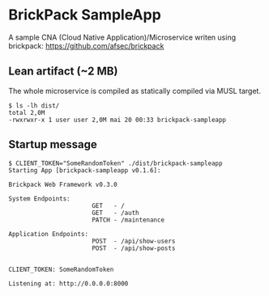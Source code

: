 # BrickPack SampleApp

A sample CNA (Cloud Native Application)/Microservice writen using brickpack: https://github.com/afsec/brickpack

## Lean artifact (~2 MB)
The whole microservice is compiled as statically compiled via MUSL target.
```
$ ls -lh dist/
total 2,0M
-rwxrwxr-x 1 user user 2,0M mai 20 00:33 brickpack-sampleapp

```

## Startup message
```
$ CLIENT_TOKEN="SomeRandomToken" ./dist/brickpack-sampleapp
Starting App [brickpack-sampleapp v0.1.6]:

Brickpack Web Framework v0.3.0

System Endpoints:
                       GET   - /
                       GET   - /auth
                       PATCH - /maintenance

Application Endpoints:
                       POST  - /api/show-users
                       POST  - /api/show-posts


CLIENT_TOKEN: SomeRandomToken

Listening at: http://0.0.0.0:8000

```
